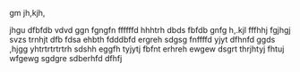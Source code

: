 gm
jh,kjh,

jhgu
dfbfdb
vdvd
ggn
fgngfn
ffffffd
hhhtrh
dbds
fbfdb
gnfg
h,.kjl
fffhhj
fgjhgj
svzs
trnhjt
dfb
fdsa
ehbth
fdddbfd
ergreh
sdgsg
fnffffd
yjyt
dfhnfd
ggds
,hjgg
yhtrtrtrtrtrh
sdshh
eggfh
tyjytj
fbfnt
erhreh
ewgew
dsgrt
thrjhtyj
fhtuj
wfgewg
sgdgre
sdberhfd
dfhfj
